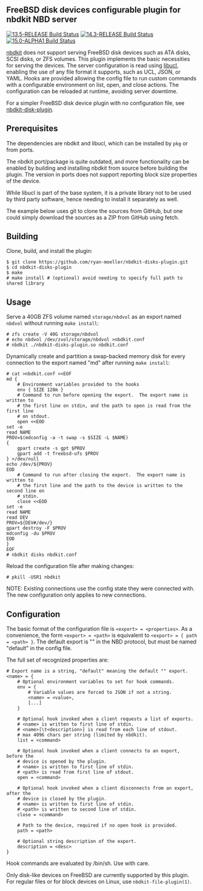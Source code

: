 ## FreeBSD disk devices configurable plugin for nbdkit NBD server

[![13.5-RELEASE Build Status](https://api.cirrus-ci.com/github/ryan-moeller/nbdkit-disks-plugin.svg?branch=main&task=releases/amd64/13.5-RELEASE)](https://cirrus-ci.com/github/ryan-moeller/nbdkit-disks-plugin)
[![14.3-RELEASE Build Status](https://api.cirrus-ci.com/github/ryan-moeller/nbdkit-disks-plugin.svg?branch=main&task=releases/amd64/14.3-RELEASE)](https://cirrus-ci.com/github/ryan-moeller/nbdkit-disks-plugin)
[![15.0-ALPHA1 Build Status](https://api.cirrus-ci.com/github/ryan-moeller/nbdkit-disks-plugin.svg?branch=main&task=releases/amd64/15.0-ALPHA1)](https://cirrus-ci.com/github/ryan-moeller/nbdkit-disks-plugin)

[nbdkit](https://gitlab.com/nbdkit/nbdkit) does not support serving FreeBSD disk
devices such as ATA disks, SCSI disks, or ZFS volumes.  This plugin implements
the basic necessities for serving the devices.  The server configuration is read
using [libucl](https://github.com/vstakhov/libucl), enabling the use of any file
format it supports, such as UCL, JSON, or YAML.  Hooks are provided allowing the
config file to run custom commands with a configurable environment on list,
open, and close actions.  The configuration can be reloaded at runtime, avoiding
server downtime.

For a simpler FreeBSD disk device plugin with no configuration file, see
[nbdkit-disk-plugin](https://github.com/ryan-moeller/nbdkit-disk-plugin).

## Prerequisites

The dependencies are nbdkit and libucl, which can be installed by `pkg` or from
ports.

The nbdkit port/package is quite outdated, and more functionality can be enabled
by building and installing nbdkit from source before building the plugin.  The
version in ports does not support reporting block size properties of the device.

While libucl is part of the base system, it is a private library not to be used
by third party software, hence needing to install it separately as well.

The example below uses git to clone the sources from GitHub, but one could
simply download the sources as a ZIP from GitHub using fetch.

## Building

Clone, build, and install the plugin:

```
$ git clone https://github.com/ryan-moeller/nbdkit-disks-plugin.git
$ cd nbdkit-disks-plugin
$ make
# make install # (optional) avoid needing to specify full path to shared library
```

## Usage

Serve a 40GB ZFS volume named `storage/nbdvol` as an export named `nbdvol`
without running `make install`:

```
# zfs create -V 40G storage/nbdvol
# echo nbdvol /dev/zvol/storage/nbdvol >nbdkit.conf
# nbdkit ./nbdkit-disks-plugin.so nbdkit.conf
```

Dynamically create and partition a swap-backed memory disk for every connection
to the export named "md" after running `make install`:

```
# cat >nbdkit.conf <<EOF
md {
    # Environment variables provided to the hooks
    env { SIZE 128m }
    # Command to run before opening the export.  The export name is written to
    # the first line on stdin, and the path to open is read from the first line
    # on stdout.
    open <<EOD
set -e
read NAME
PROV=$(mdconfig -a -t swap -s $SIZE -L $NAME)
{
    gpart create -s gpt $PROV
    gpart add -t freebsd-ufs $PROV
} >/dev/null
echo /dev/${PROV}
EOD
    # Command to run after closing the export.  The export name is written to
    # the first line and the path to the device is written to the second line on
    # stdin.
    close <<EOD
set -e
read NAME
read DEV
PROV=${DEV#/dev/}
gpart destroy -F $PROV
mdconfig -du $PROV
EOD
}
EOF
# nbdkit disks nbdkit.conf
```

Reload the configuration file after making changes:

```
# pkill -USR1 nbdkit
```

NOTE: Existing connections use the config state they were connected with.  The
new configuration only applies to new connections.

## Configuration

The basic format of the configuration file is `<export> = <properties>`.  As a
convenience, the form `<export> = <path>` is equivalent to
`<export> = { path = <path> }`.  The default export is "" in the NBD protocol,
but must be named "default" in the config file.

The full set of recognized properties are:

```
# Export name is a string, "default" meaning the default "" export.
<name> = {
    # Optional environment variables to set for hook commands.
    env = {
        # Variable values are forced to JSON if not a string.
        <name> = <value>,
        [...]
    }

    # Optional hook invoked when a client requests a list of exports.
    # <name> is written to first line of stdin.
    # <name>[\t<description>] is read from each line of stdout.
    # max 4096 chars per string (limited by nbdkit).
    list = <command>

    # Optional hook invoked when a client connects to an export, before the
    # device is opened by the plugin.
    # <name> is written to first line of stdin.
    # <path> is read from first line of stdout.
    open = <command>

    # Optional hook invoked when a client disconnects from an export, after the
    # device is closed by the plugin.
    # <name> is written to first line of stdin.
    # <path> is written to second line of stdin.
    close = <command>

    # Path to the device, required if no open hook is provided.
    path = <path>

    # Optional string description of the export.
    description = <desc>
}
```

Hook commands are evaluated by /bin/sh. Use with care.

Only disk-like devices on FreeBSD are currently supported by this plugin.  For
regular files or for block devices on Linux, use `nbdkit-file-plugin(1)`.
